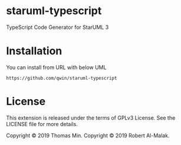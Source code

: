 # staruml-typescript
TypeScript Code Generator for StarUML 3

# Installation
You can install from URL with below UML
```
https://github.com/qwin/staruml-typescript
```

# License
This extension is released under the terms of GPLv3 License. See the LICENSE file for more details.

Copyright © 2019 Thomas Min.
Copyright © 2019 Robert Al-Malak.